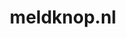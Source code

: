 ---
layout: post
title:  "meldknop.nl"
internal_url:  "/dutchgov/meldknop.nl.html"
categories: dutchgov
---